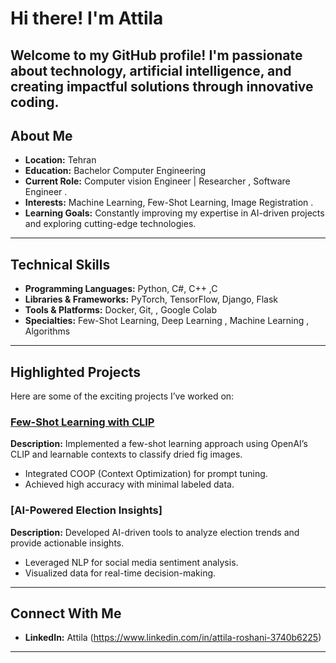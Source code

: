 # Hi there! I'm Attila 

Welcome to my GitHub profile! I'm passionate about technology, artificial intelligence, and creating impactful solutions through innovative coding.   
---
## About Me
- **Location:** Tehran
- **Education:** Bachelor Computer Engineering  
- **Current Role:** Computer vision Engineer | Researcher , Software Engineer .
- **Interests:** Machine Learning, Few-Shot Learning, Image Registration  . 
- **Learning Goals:** Constantly improving my expertise in AI-driven projects and exploring cutting-edge technologies.  
---

## Technical Skills  
- **Programming Languages:** Python, C#, C++ ,C 
- **Libraries & Frameworks:** PyTorch, TensorFlow, Django, Flask  
- **Tools & Platforms:** Docker, Git, , Google Colab  
- **Specialties:** Few-Shot Learning, Deep Learning , Machine Learning , Algorithms
---
##  Highlighted Projects  
Here are some of the exciting projects I’ve worked on:  

### **[Few-Shot Learning with CLIP](https://github.com/AttilaRoshani/Meta_Learning-MAML-Algorithm)**  
**Description:** Implemented a few-shot learning approach using OpenAI’s CLIP and learnable contexts to classify dried fig images.  
- Integrated COOP (Context Optimization) for prompt tuning.  
- Achieved high accuracy with minimal labeled data.  

###  **[AI-Powered Election Insights]**  
**Description:** Developed AI-driven tools to analyze election trends and provide actionable insights.  
- Leveraged NLP for social media sentiment analysis.  
- Visualized data for real-time decision-making.  
---
##  Connect With Me  
- **LinkedIn:** Attila (https://www.linkedin.com/in/attila-roshani-3740b6225)  
---
